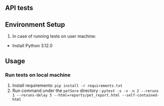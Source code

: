 ## API tests

## Environment Setup
1. In case of running tests on user machine:
- Install Python 3.12.0

## Usage

### Run tests on local machine
1. Install requirements: `pip install -r requirements.txt`
2. Run command under the `petSore` directory : `pytest -s -v -n 2 --reruns 1 --reruns-delay 5 --html=reports/pet_report.html --self-contained-html`
